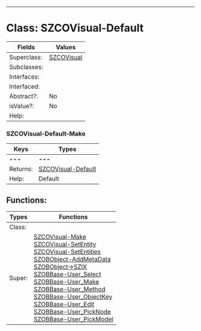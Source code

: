 ---------

# Class:	SZCOVisual-Default

| Fields | Values |
| --------- | --------- |
| Superclass: | [SZCOVisual](SZCOVisual.html) |
| Subclasses: |  |
| Interfaces: |  |
| Interfaced: |  |
| Abstract?: | No |
| isValue?: | No |
| Help: |  |

### SZCOVisual-Default-Make

| Keys | Types |
| --------- | --------- |
| **---** | **---** |
| Returns: | [SZCOVisual-Default](SZCOVisual-Default.html) |
| Help: | Default |


## Functions:

| Types | Functions |
| --------- | --------- |
| Class: |  |
| Super: | [SZCOVisual-Make](SZCOVisual.html) <br> [SZCOVisual-SetEntity](SZCOVisual.html) <br> [SZCOVisual-SetEntities](SZCOVisual.html) <br> [SZOBObject-AddMetaData](SZOBObject.html) <br> [SZOBObject->SZIX](SZOBObject.html) <br> [SZOBBase-User_Select](SZOBBase.html) <br> [SZOBBase-User_Make](SZOBBase.html) <br> [SZOBBase-User_Method](SZOBBase.html) <br> [SZOBBase-User_ObjectKey](SZOBBase.html) <br> [SZOBBase-User_Edit](SZOBBase.html) <br> [SZOBBase-User_PickNode](SZOBBase.html) <br> [SZOBBase-User_PickModel](SZOBBase.html) |


